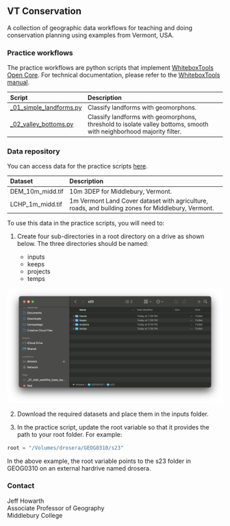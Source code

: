 ## VT Conservation    

A collection of geographic data workflows for teaching and doing conservation planning using examples from Vermont, USA.   

### Practice workflows

The practice workflows are python scripts that implement [WhiteboxTools Open Core][wb1]. For technical documentation, please refer to the [WhiteboxTools manual][wb2].

| Script    | Description   |
| :--       | :---          |
| [_01_simple_landforms.py][01] | Classify landforms with geomorphons. | 
| [_02_valley_bottoms.py][02]   | Classify landforms with geomorphons, threshold to isolate valley bottoms, smooth with neighborhood majority filter. | 

### Data repository  

You can access data for the practice scripts [here][data].  

| Dataset   | Description   | 
| :---      | :---          |
| DEM_10m_midd.tif  | 10m 3DEP for Middlebury, Vermont.  |
| LCHP_1m_midd.tif  | 1m Vermont Land Cover dataset with agriculture, roads, and building zones for Middlebury, Vermont. | 


To use this data in the practice scripts, you will need to:  

1. Create four sub-directories in a root directory on a drive as shown below. The three directories should be named:

    * inputs
    * keeps
    * projects 
    * temps 

![directory](assets/directory_.png) 

2. Download the required datasets and place them in the inputs folder.  

3. In the practice script, update the root variable so that it provides the path to your root folder. For example:  

```python
root = "/Volumes/drosera/GEOG0310/s23"
```

In the above example, the root variable points to the s23 folder in GEOG0310 on an external hardrive named drosera. 

### Contact 

Jeff Howarth  
Associate Professor of Geography  
Middlebury College  


[data]: https://drive.google.com/drive/folders/1H_9ShSYgT1qYIMOfpEarzISFqd3OnGSu?usp=sharing

[wb1]: https://www.whiteboxgeo.com/geospatial-software/

[wb2]: https://www.whiteboxgeo.com/manual/wbt_book/available_tools/index.html

[01]: practice/_01_simple_landforms.py 
[02]: practice/_02_valley_bottoms.py


